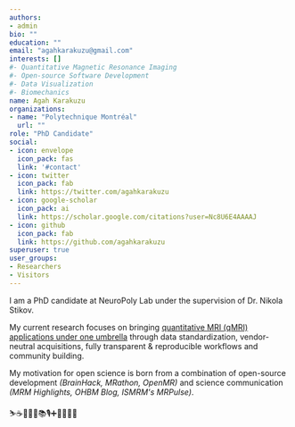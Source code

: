 ```yaml
---
authors:
- admin
bio: ""
education: ""
email: "agahkarakuzu@gmail.com"
interests: []
#- Quantitative Magnetic Resonance Imaging
#- Open-source Software Development
#- Data Visualization
#- Biomechanics
name: Agah Karakuzu
organizations:
- name: "Polytechnique Montréal"
  url: ""
role: "PhD Candidate"
social:
- icon: envelope
  icon_pack: fas
  link: '#contact'
- icon: twitter
  icon_pack: fab
  link: https://twitter.com/agahkarakuzu
- icon: google-scholar
  icon_pack: ai
  link: https://scholar.google.com/citations?user=Nc8U6E4AAAAJ
- icon: github
  icon_pack: fab
  link: https://github.com/agahkarakuzu
superuser: true
user_groups:
- Researchers
- Visitors
---
```


I am a PhD candidate at NeuroPoly Lab under the supervision of Dr. Nikola Stikov. 

My current research focuses on bringing [quantitative MRI (qMRI) applications under one umbrella](https://qmrlab.org) through data standardization, vendor-neutral acquisitions, fully transparent & reproducible workflows and community building.

My motivation for open science is born from a combination of open-source development _(BrainHack, MRathon, OpenMR)_ and science communication _(MRM Highlights, OHBM Blog, ISMRM's MRPulse)_.

⛷☕️🎸🎨😸📚🎙➕👨‍💻🧲🧠